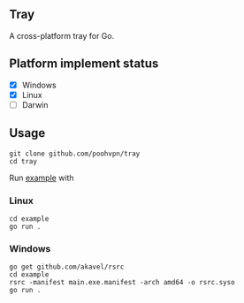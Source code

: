 ## Tray
A cross-platform tray for Go.

## Platform implement status
- [x] Windows
- [x] Linux
- [ ] Darwin

## Usage
```shell script
git clone github.com/poohvpn/tray
cd tray
```
Run [example](example/main.go) with
### Linux
```shell script
cd example
go run .
```

### Windows
```shell script
go get github.com/akavel/rsrc
cd example
rsrc -manifest main.exe.manifest -arch amd64 -o rsrc.syso
go run .
```